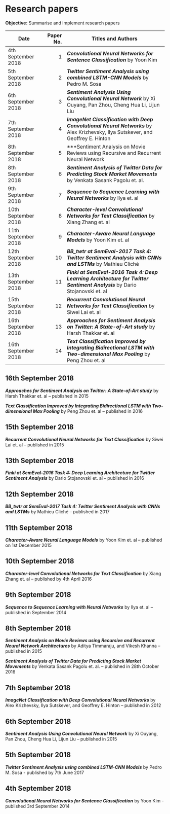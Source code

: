 # Research papers

**Objective:** Summarise and implement research papers

Date                      |Paper No.     | Titles and Authors
--------------------------|-------------:| -------------
4th September 2018        |1             | ***Convolutional Neural Networks for Sentence Classification*** by Yoon Kim
5th September 2018        |2             | ***Twitter Sentiment Analysis using combined LSTM-CNN Models*** by Pedro M. Sosa
6th September 2018        |3             | ***Sentiment Analysis Using Convolutional Neural Network*** by Xi Ouyang, Pan Zhou, Cheng Hua Li, Lijun Liu
7th September 2018        |4             | ***ImageNet Classification with Deep Convolutional Neural Networks*** by Alex Krizhevsky, Ilya Sutskever, and Geoffrey E. Hinton
8th September 2018        |5             | ***Sentiment Analysis on Movie Reviews using Recursive and Recurrent Neural Network |Architectures*** by Aditya Timmaraju, and Vikesh Khanna
8th September 2018        |6             | ***Sentiment Analysis of Twitter Data for Predicting Stock Market Movements*** by Venkata Sasank Pagolu et. al.
9th September 2018        |7             | ***Sequence to Sequence Learning with Neural Networks*** by Ilya et. al
10th September 2018       |8             | ***Character-level Convolutional Networks for Text Classification*** by Xiang Zhang et. al
11th September 2018       |9             | ***Character-Aware Neural Language Models*** by Yoon Kim et. al
12th September 2018       |10            | ***BB_twtr at SemEval-2017 Task 4: Twitter Sentiment Analysis with CNNs and LSTMs*** by Mathieu Cliché
13th September 2018       |11            | ***Finki at SemEval-2016 Task 4: Deep Learning Architecture for Twitter Sentiment Analysis*** by Dario Stojanovski et. al
15th September 2018       |12            | ***Recurrent Convolutional Neural Networks for Text Classification*** by Siwei Lai et. al
16th September 2018       |13            | ***Approaches for Sentiment Analysis on Twitter: A State-of-Art study*** by Harsh Thakkar et. al
16th September 2018       |14            | ***Text Classification Improved by Integrating Bidirectional LSTM with Two-dimensional Max Pooling*** by Peng Zhou et. al

## 16th September 2018
***Approaches for Sentiment Analysis on Twitter: A State-of-Art study*** by Harsh Thakkar et. al – published in 2015

***Text Classification Improved by Integrating Bidirectional LSTM with Two-dimensional Max Pooling*** by Peng Zhou et. al – published in 2016

## 15th September 2018
***Recurrent Convolutional Neural Networks for Text Classification*** by Siwei Lai et. al – published in 2015

## 13th September 2018
***Finki at SemEval-2016 Task 4: Deep Learning Architecture for Twitter Sentiment Analysis*** by Dario Stojanovski et. al – published in 2016

## 12th September 2018
***BB_twtr at SemEval-2017 Task 4: Twitter Sentiment Analysis with CNNs and LSTMs*** by Mathieu Cliché – published in 2017

## 11th September 2018
***Character-Aware Neural Language Models*** by Yoon Kim et. al – published on 1st December 2015

## 10th September 2018
***Character-level Convolutional Networks for Text Classification*** by Xiang Zhang et. al – published by 4th April 2016

## 9th September 2018
***Sequence to Sequence Learning with Neural Networks*** by Ilya et. al – published in September 2014

## 8th September 2018
***Sentiment Analysis on Movie Reviews using Recursive and Recurrent Neural Network Architectures*** by Aditya Timmaraju, and Vikesh Khanna – published in 2015

***Sentiment Analysis of Twitter Data for Predicting Stock Market Movements*** by Venkata Sasank Pagolu et. al. – published in 28th October 2016

## 7th September 2018
***ImageNet Classification with Deep Convolutional Neural Networks*** by Alex Krizhevsky, Ilya Sutskever, and Geoffrey E. Hinton – published in 2012

## 6th September 2018
***Sentiment Analysis Using Convolutional Neural Network*** by Xi Ouyang, Pan Zhou, Cheng Hua Li, Lijun Liu – published in 2015

## 5th September 2018
***Twitter Sentiment Analysis using combined LSTM-CNN Models*** by Pedro M. Sosa - published by 7th June 2017

## 4th September 2018
***Convolutional Neural Networks for Sentence Classification*** by Yoon Kim - published 3rd September 2014
